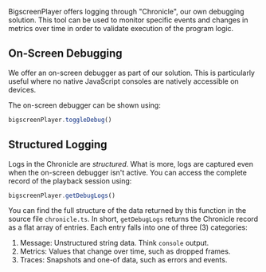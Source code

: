 BigscreenPlayer offers logging through "Chronicle", our own debugging solution. This tool can be used to monitor specific events and changes in metrics over time in order to validate execution of the program logic.

## On-Screen Debugging

We offer an on-screen debugger as part of our solution. This is particularly useful where no native JavaScript consoles are natively accessible on devices.

The on-screen debugger can be shown using:

```js
bigscreenPlayer.toggleDebug()
```

## Structured Logging

Logs in the Chronicle are _structured_. What is more, logs are captured even when the on-screen debugger isn't active. You can access the complete record of the playback session using:

```js
bigscreenPlayer.getDebugLogs()
```

You can find the full structure of the data returned by this function in the source file `chronicle.ts`. In short, `getDebugLogs` returns the Chronicle record as a flat array of entries. Each entry falls into one of three (3) categories:

1. Message: Unstructured string data. Think `console` output.
2. Metrics: Values that change over time, such as dropped frames.
3. Traces: Snapshots and one-of data, such as errors and events.
